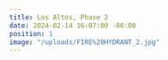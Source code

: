 ```yaml
---
title: Los Altos, Phase 2
date: 2024-02-14 16:07:00 -06:00
position: 1
image: "/uploads/FIRE%20HYDRANT_2.jpg"
---
```


